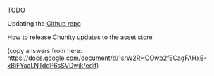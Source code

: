 TODO

Updating the [Github repo](https://github.com/ccrma/chunity)

How to release Chunity updates to the asset store

(copy answers from here: https://docs.google.com/document/d/1srW2RHOOwp2fECagFAHxB-xBiFYaaLNTddP6sSVDwjk/edit)
